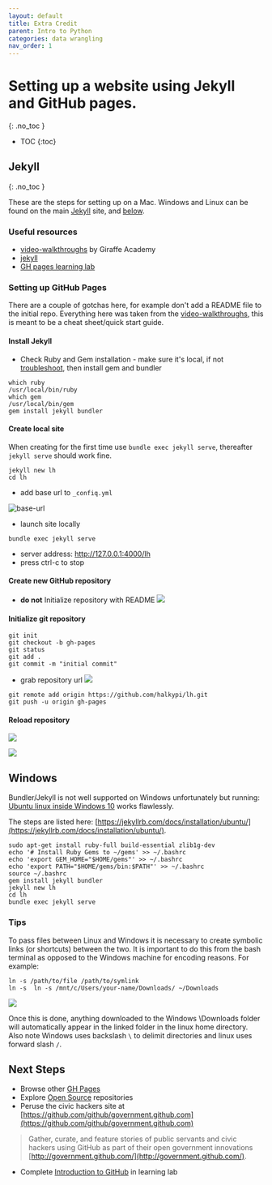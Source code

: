 ```yaml
---
layout: default
title: Extra Credit 
parent: Intro to Python
categories: data wrangling
nav_order: 1
---
```

# Setting up a website using Jekyll and GitHub pages. 
{: .no_toc }

* TOC
{:toc}
## Jekyll
{: .no_toc }

These are the steps for setting up on a Mac.  Windows and Linux can be found on the main [Jekyll](https://jekyllrb.com/docs/installation/) site, and [below](#windows).  

### Useful resources

*    [video-walkthroughs](https://jekyllrb.com/tutorials/video-walkthroughs/) by Giraffe Academy
*    [jekyll](https://github.com/jekyll/jekyll)
*    [GH pages learning lab](https://lab.github.com/githubtraining/github-pages)

### Setting up GitHub Pages

There are a couple of gotchas here, for example don't add a README file to the initial repo.  Everything here was taken from the [video-walkthroughs](https://jekyllrb.com/tutorials/video-walkthroughs/), this is meant to be a cheat sheet/quick start guide.

#### Install Jekyll

*    Check Ruby and Gem installation - make sure it's local, if not [troubleshoot](https://jekyllrb.com/docs/troubleshooting/), then install gem and bundler
```
which ruby
/usr/local/bin/ruby
which gem
/usr/local/bin/gem
gem install jekyll bundler
```

#### Create local site
When creating for the first time use `bundle exec jekyll serve`, thereafter `jekyll serve` should work fine.

```
jekyll new lh
cd lh
```

*    add base url to `_confiq.yml`

![base-url](/lh/assets/images/base-url.png?raw=true)

*   launch site locally
```
bundle exec jekyll serve
```
*    server address: http://127.0.0.1:4000/lh
*    press ctrl-c to stop

#### Create new GitHub repository

*    **do not** Initialize repository with README
![](/lh/assets/images/new-repository.png?raw=true)

#### Initialize git repository

```
git init
git checkout -b gh-pages
git status
git add .
git commit -m "initial commit"
```
*    grab repository url
![](/lh/assets/images/initial-commit.png?raw=true)

```
git remote add origin https://github.com/halkypi/lh.git
git push -u origin gh-pages
```
#### Reload repository

![](/lh/assets/images/initial-commit-reload.png?raw=true)

![](/lh/assets/images/published-at.png?raw=true)

## Windows
Bundler/Jekyll is not well supported on Windows unfortunately but running: [Ubuntu linux inside Windows 10](https://tutorials.ubuntu.com/tutorial/tutorial-ubuntu-on-windows#0) works flawlessly.

The steps are listed here:  [https://jekyllrb.com/docs/installation/ubuntu/](https://jekyllrb.com/docs/installation/ubuntu/).  

```
sudo apt-get install ruby-full build-essential zlib1g-dev
echo '# Install Ruby Gems to ~/gems' >> ~/.bashrc
echo 'export GEM_HOME="$HOME/gems"' >> ~/.bashrc
echo 'export PATH="$HOME/gems/bin:$PATH"' >> ~/.bashrc
source ~/.bashrc
gem install jekyll bundler
jekyll new lh
cd lh
bundle exec jekyll serve
```
### Tips

To pass files between Linux and Windows it is necessary to create symbolic links (or shortcuts) between the two.  It is important to do this from the bash terminal as opposed to the Windows machine for encoding reasons.  For example:

```
ln -s /path/to/file /path/to/symlink
ln -s  ln -s /mnt/c/Users/your-name/Downloads/ ~/Downloads
```

![](/lh/assets/images/sym-links.png?raw=true)

Once this is done, anything downloaded to the Windows \Downloads folder will automatically appear in the linked folder in the linux home directory.  Also note Windows uses backslash `\` to delimit directories and linux uses forward slash `/`.

## Next Steps
*    Browse other [GH Pages](https://github.com/collections/github-pages-examples)
*    Explore [Open Source](https://github.com/explore) repositories
*    Peruse the civic hackers site at [https://github.com/github/government.github.com](https://github.com/github/government.github.com)

> Gather, curate, and feature stories of public servants and civic hackers using GitHub as part of their open government innovations [http://government.github.com/](http://government.github.com/).

*    Complete [Introduction to GitHub](https://lab.github.com/githubtraining/introduction-to-github) in learning lab

